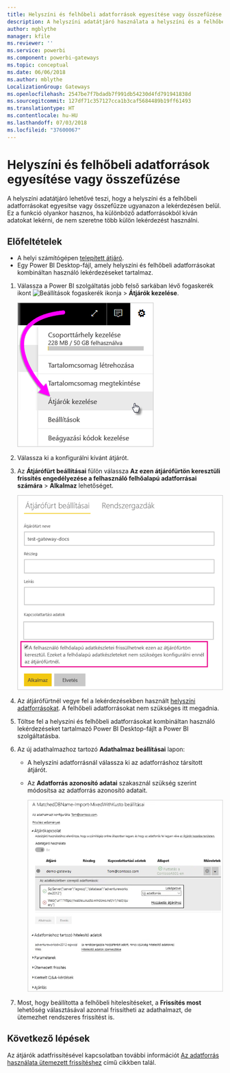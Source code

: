 ```yaml
---
title: Helyszíni és felhőbeli adatforrások egyesítése vagy összefűzése
description: A helyszíni adatátjáró használata a helyszíni és a felhőbeli adatforrások egyesítésére vagy összeűzésére egyetlen lekérdezésbe.
author: mgblythe
manager: kfile
ms.reviewer: ''
ms.service: powerbi
ms.component: powerbi-gateways
ms.topic: conceptual
ms.date: 06/06/2018
ms.author: mblythe
LocalizationGroup: Gateways
ms.openlocfilehash: 2547be7f7bdadb7f991db54230d4fd791941838d
ms.sourcegitcommit: 127df71c357127cca1b3caf5684489b19ff61493
ms.translationtype: HT
ms.contentlocale: hu-HU
ms.lasthandoff: 07/03/2018
ms.locfileid: "37600067"
---
```

# <a name="merge-or-append-on-premises-and-cloud-data-sources"></a>Helyszíni és felhőbeli adatforrások egyesítése vagy összefűzése

A helyszíni adatátjáró lehetővé teszi, hogy a helyszíni és a felhőbeli adatforrásokat egyesítse vagy összefűzze ugyanazon a lekérdezésen belül. Ez a funkció olyankor hasznos, ha különböző adatforrásokból kíván adatokat lekérni, de nem szeretne több külön lekérdezést használni.

## <a name="prerequisites"></a>Előfeltételek

- A helyi számítógépen [telepített átjáró](service-gateway-install.md).
- Egy Power BI Desktop-fájl, amely helyszíni és felhőbeli adatforrásokat kombináltan használó lekérdezéseket tartalmaz.

1. Válassza a Power BI szolgáltatás jobb felső sarkában lévő fogaskerék ikont ![Beállítások fogaskerék ikonja](media/service-gateway-mashup-on-premises-cloud/icon-gear.png) > **Átjárók kezelése**.

    ![Átjárók kezelése](media/service-gateway-mashup-on-premises-cloud/manage-gateways.png)

2. Válassza ki a konfigurálni kívánt átjárót.

3. Az **Átjárófürt beállításai** fülön válassza **Az ezen átjárófürtön keresztüli frissítés engedélyezése a felhasználó felhőalapú adatforrásai számára** > **Alkalmaz** lehetőséget.

    ![Frissítés az átjárófürtön keresztül](media/service-gateway-mashup-on-premises-cloud/refresh-gateway-cluster.png)

4. Az átjárófürtnél vegye fel a lekérdezésekben használt [helyszíni adatforrásokat](service-gateway-enterprise-manage-scheduled-refresh.md#add-a-data-source). A felhőbeli adatforrásokat nem szükséges itt megadnia.

5. Töltse fel a helyszíni és felhőbeli adatforrásokat kombináltan használó lekérdezéseket tartalmazó Power BI Desktop-fájlt a Power BI szolgáltatásba.

6. Az új adathalmazhoz tartozó **Adathalmaz beállításai** lapon:

   - A helyszíni adatforrásnál válassza ki az adatforráshoz társított átjárót.

   - Az **Adatforrás azonosító adatai** szakasznál szükség szerint módosítsa az adatforrás azonosító adatait.

     ![Adathalmaz beállításai](media/service-gateway-mashup-on-premises-cloud/dataset-settings.png)

7. Most, hogy beállította a felhőbeli hitelesítéseket, a **Frissítés most** lehetőség választásával azonnal frissítheti az adathalmazt, de ütemezhet rendszeres frissítést is.


## <a name="next-steps"></a>Következő lépések

Az átjárók adatfrissítésével kapcsolatban további információt [Az adatforrás használata ütemezett frissítéshez](service-gateway-enterprise-manage-scheduled-refresh.md#using-the-data-source-for-scheduled-refresh) című cikkben talál.